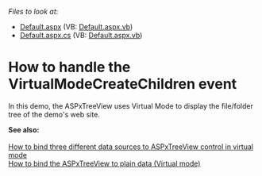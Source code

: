 <!-- default file list -->
*Files to look at*:

* [Default.aspx](./CS/WebSite/Default.aspx) (VB: [Default.aspx.vb](./VB/WebSite/Default.aspx.vb))
* [Default.aspx.cs](./CS/WebSite/Default.aspx.cs) (VB: [Default.aspx.vb](./VB/WebSite/Default.aspx.vb))
<!-- default file list end -->
# How to handle the VirtualModeCreateChildren event


<p>In this demo, the ASPxTreeView uses Virtual Mode to display the file/folder tree of the demo's web site.</p><p><strong>See also:</strong><strong><br />
</strong><strong><br />
</strong><a href="https://www.devexpress.com/Support/Center/p/E2956">How to bind three different data sources to ASPxTreeView control in virtual mode</a><br />
<a href="https://www.devexpress.com/Support/Center/p/E2872">How to bind the ASPxTreeView to plain data (Virtual mode)</a></p>

<br/>


